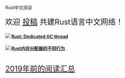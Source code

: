 <div id="lanmu">
    <div id="word">Rust中文阅读</div>
</div>
<br>
<div id="join" style="font-size: 1.5rem;">欢迎 <a href="https://github.com/rustlang-cn/rustlang-cn" target="_black">投稿</a> 共建Rust语言中文网络！</div>

<h4><img src="/imgs/rust.png"/>
<a href="/read/01/rust-dedicated-gc-thread.html">Rust: Dedicated GC thread</a></h4>

<h4><img src="/imgs/rust.png"/>
<a href="/read/01/rust-memory-allocator.html">Rust内存分配器的不同行为</a></h4>

<br>
<div id="join" style="font-size: 1.5rem;"><a href="https://github.com/rustlang-cn/resourses/tree/master/blogs" target="_black">2019年前的阅读汇总</a></div>
